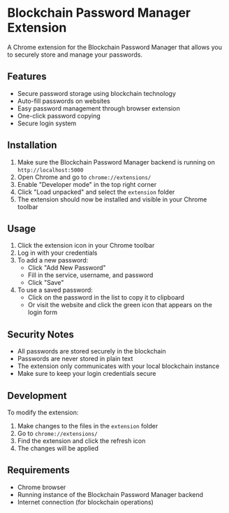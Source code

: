 # Blockchain Password Manager Extension

A Chrome extension for the Blockchain Password Manager that allows you to securely store and manage your passwords.

## Features

- Secure password storage using blockchain technology
- Auto-fill passwords on websites
- Easy password management through browser extension
- One-click password copying
- Secure login system

## Installation

1. Make sure the Blockchain Password Manager backend is running on `http://localhost:5000`
2. Open Chrome and go to `chrome://extensions/`
3. Enable "Developer mode" in the top right corner
4. Click "Load unpacked" and select the `extension` folder
5. The extension should now be installed and visible in your Chrome toolbar

## Usage

1. Click the extension icon in your Chrome toolbar
2. Log in with your credentials
3. To add a new password:
   - Click "Add New Password"
   - Fill in the service, username, and password
   - Click "Save"
4. To use a saved password:
   - Click on the password in the list to copy it to clipboard
   - Or visit the website and click the green icon that appears on the login form

## Security Notes

- All passwords are stored securely in the blockchain
- Passwords are never stored in plain text
- The extension only communicates with your local blockchain instance
- Make sure to keep your login credentials secure

## Development

To modify the extension:

1. Make changes to the files in the `extension` folder
2. Go to `chrome://extensions/`
3. Find the extension and click the refresh icon
4. The changes will be applied

## Requirements

- Chrome browser
- Running instance of the Blockchain Password Manager backend
- Internet connection (for blockchain operations) 